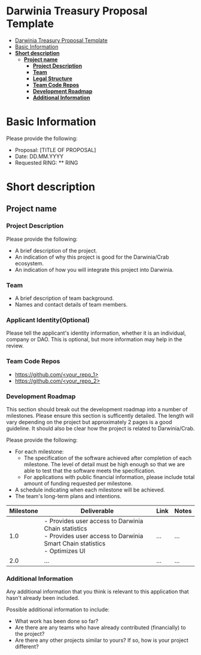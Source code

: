 # Darwinia Treasury Proposal Template

- [Darwinia Treasury Proposal Template](#darwinia-treasury-proposal-template)
- [Basic Information](#basic-information)
- [**Short description**](#short-description)
  - [**Project name**](#project-name)
    - [**Project Description**](#project-description)
    - [**Team**](#team)
    - [**Legal Structure**](#legal-structure)
    - [**Team Code Repos**](#team-code-repos)
    - [**Development Roadmap**](#development-roadmap)
    - [**Additional Information**](#additional-information)

# Basic Information

Please provide the following:

- Proposal: [TITLE OF PROPOSAL]
- Date: DD.MM.YYYY
- Requested RING: ** RING

# **Short description**

## **Project name**

### **Project Description**

Please provide the following:

- A brief description of the project.
- An indication of why this project is good for the Darwinia/Crab ecosystem.
- An indication of how you will integrate this project into Darwinia.

### **Team**

- A brief description of team background.
- Names and contact details of team members.

### **Applicant Identity(Optional)**

Please tell the applicant's identity information, whether it is an individual, company or DAO. This is optional, but more information may help in the review.

### **Team Code Repos**

- [https://github.com/<your_repo_1>](https://github.com/<your_repo_1>)
- [https://github.com/<your_repo_2>](https://github.com/<your_repo_2>)

### **Development Roadmap**

This section should break out the development roadmap into a number of milestones. Please ensure this section is sufficently detailed. The length will vary depending on the project but approximately 2 pages is a good guideline. It should also be clear how the project is related to Darwinia/Crab.

Please provide the following:

- For each milestone:
    - The specification of the software achieved after completion of each milestone. The level of detail must be high enough so that we are able to test that the software meets the specification.
    - For applications with public financial information, please include total amount of funding requested per milestone.
- A schedule indicating when each milestone will be achieved.
- The team's long-term plans and intentions.

| Milestone | Deliverable | Link | Notes |
| --- | --- | --- | --- |
| 1.0 | - Provides user access to Darwinia Chain statistics<br> - Provides user access to Darwinia Smart Chain statistics<br> - Optimizes UI | … | … |
| 2.0 | … | … | … |

### **Additional Information**

Any additional information that you think is relevant to this application that hasn't already been included.

Possible additional information to include:

- What work has been done so far?
- Are there are any teams who have already contributed (financially) to the project?
- Are there any other projects similar to yours? If so, how is your project different?
